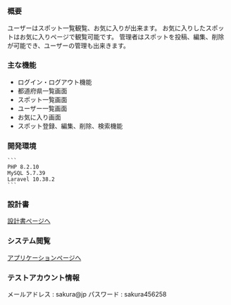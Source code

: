 # 

### 概要

ユーザーはスポット一覧観覧、お気に入りが出来ます。
お気に入りしたスポットはお気に入りページで観覧可能です。
管理者はスポットを投稿、編集、削除が可能でき、ユーザーの管理も出来きます。

### 主な機能
- ログイン・ログアウト機能
- 都道府県一覧画面
- スポット一覧画面
- ユーザー一覧画面
- お気に入り画面
- スポット登録、編集、削除、検索機能

### 開発環境
    ```
    PHP 8.2.10
    MySQL 5.7.39
    Laravel 10.38.2
    ```

### 設計書
[設計書ページへ](https://drive.google.com/drive/folders/1fn9eOSJy4cVadavqnjalAjCpjIap4sDT?hl=ja)

### システム閲覧
[アプリケーションページへ](https://togo-place-3c6a53921134.herokuapp.com/login )

### テストアカウント情報
メールアドレス :  sakura@jp
パスワード     :  sakura456258
